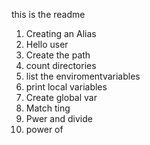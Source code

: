 this is the readme
1. Creating an Alias
2. Hello user
3. Create the path
4. count directories
5. list the enviromentvariables
6. print local variables
7. Create global var
8. Match ting
9. Pwer and divide
10. power of
